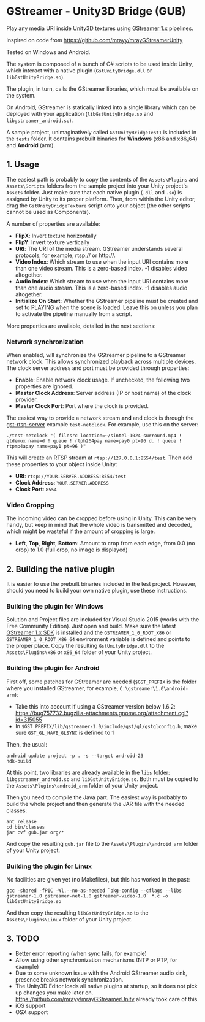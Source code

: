 # GStreamer - Unity3D Bridge (GUB)

Play any media URI inside [Unity3D](http://www.unity3d.com) textures using [GStreamer 1.x](http://gstreamer.freedesktop.org) pipelines.

Inspired on code from https://github.com/mrayy/mrayGStreamerUnity

Tested on Windows and Android.

The system is composed of a bunch of C# scripts to be used inside Unity, which interact with a native plugin (`GstUnityBridge.dll` or `libGstUnityBridge.so`).

The plugin, in turn, calls the GStreamer libraries, which must be available on the system.

On Android, GStreamer is statically linked into a single library which can be deployed with your application (`libGstUnityBridge.so` and `libgstreamer_android.so`).

A sample project, unimaginatively called `GstUnityBridgeTest1` is included in the `tests` folder.
It contains prebuilt binaries for **Windows** (x86 and x86_64) and **Android** (arm).

## 1. Usage

The easiest path is probably to copy the contents of the `Assets\Plugins` and `Assets\Scripts` folders from the sample project
into your Unity project's `Assets` folder. Just make sure that each native plugin (`.dll` and `.so`) is assigned by Unity to its proper platform.
Then, from within the Unity editor, drag the `GstUnityBridgeTexture` script onto your object (the other scripts cannot be used as Components).

A number of properties are available:

  - **FlipX**: Invert texture horizontally
  - **FlipY**: Invert texture vertically
  - **URI**: The URI of the media stream. GStreamer understands several protocols, for example, rtsp:// or http://.
  - **Video Index**: Which stream to use when the input URI contains more than one video stream. This is a zero-based index. -1 disables video altogether.
  - **Audio Index**: Which stream to use when the input URI contains more than one audio stream. This is a zero-based index. -1 disables audio altogether.
  - **Initialize On Start**: Whether the GStreamer pipeline must be created and set to PLAYING when the scene is loaded. Leave this on unless you plan to activate the pipeline manually from a script.

More properties are available, detailed in the next sections:

### Network synchronization

When enabled, will synchronize the GStreamer pipeline to a GStreamer network clock.
This allows synchronized playback across multiple devices. The clock server address and port must be provided through properties:

  - **Enable**: Enable network clock usage. If unchecked, the following two properties are ignored.
  - **Master Clock Address**: Server address (IP or host name) of the clock provider.
  - **Master Clock Port**: Port where the clock is provided.

The easiest way to provide a network stream **and** and clock is through the [gst-rtsp-server](http://cgit.freedesktop.org/gstreamer/gst-rtsp-server/) example `test-netclock`.
For example, use this on the server:

```
./test-netclock "( filesrc location=~/sintel-1024-surround.mp4 ! qtdemux name=d ! queue ! rtph264pay name=pay0 pt=96 d. ! queue ! rtpmp4apay name=pay1 pt=96 )"
```

This will create an RTSP stream at `rtsp://127.0.0.1:8554/test`. Then add these properties to your object inside Unity:

  - **URI**: `rtsp://YOUR.SERVER.ADDRESS:8554/test`
  - **Clock Address**: `YOUR.SERVER.ADDRESS`
  - **Clock Port**: `8554`

### Video Cropping

The incoming video can be cropped before using in Unity.
This can be very handy, but keep in mind that the whole video is transmitted and decoded, which might be wasteful if the amount of cropping is large.

  - **Left**, **Top**, **Right**, **Bottom**: Amount to crop from each edge, from 0.0 (no crop) to 1.0 (full crop, no image is displayed)

## 2. Building the native plugin
It is easier to use the prebuilt binaries included in the test project. However, should you need to build your own native plugin, use these instructions.

### Building the plugin for Windows
Solution and Project files are included for Visual Studio 2015 (works with the Free Community Edition). Just open and build.
Make sure the latest [GStreamer 1.x SDK](http://gstreamer.freedesktop.org/data/pkg/windows/) is installed and the
`GSTREAMER_1_0_ROOT_X86` or `GSTREAMER_1_0_ROOT_X86_64` environment variable is defined and points to the proper place.
Copy the resulting `GstUnityBridge.dll` to the `Assets\Plugins\x86` or `x86_64` folder of your Unity project.

### Building the plugin for Android
First off, some patches for GStreamer are needed (`$GST_PREFIX` is the folder where you installed GStreamer, for example, `C:\gstreamer\1.0\android-arm`):

- Take this into account if using a GStreamer version below 1.6.2: https://bug757732.bugzilla-attachments.gnome.org/attachment.cgi?id=315055
- In `$GST_PREFIX/lib/gstreamer-1.0/include/gst/gl/gstglconfig.h`, make sure `GST_GL_HAVE_GLSYNC` is defined to 1

Then, the usual:

```
android update project -p . -s --target android-23
ndk-build
```

At this point, two libraries are already available in the `libs` folder: `libgstreamer_android.so` and `libGstUnityBridge.so`.
Both must be copied to the `Assets\Plugins\android_arm` folder of your Unity project.

Then you need to compile the Java part. The easiest way is probably to build the whole project and then generate the JAR file with the needed classes:

```
ant release
cd bin/classes
jar cvf gub.jar org/*
```

And copy the resulting `gub.jar` file to the `Assets\Plugins\android_arm` folder of your Unity project.

### Building the plugin for Linux
No facilities are given yet (no Makefiles), but this has worked in the past:

```
gcc -shared -fPIC -Wl,--no-as-needed `pkg-config --cflags --libs gstreamer-1.0 gstreamer-net-1.0 gstreamer-video-1.0` *.c -o libGstUnityBridge.so
```

And then copy the resulting `libGstUnityBridge.so` to the `Assets\Plugins\Linux` folder of your Unity project.

## 3. TODO

- Better error reporting (when sync fails, for example)
- Allow using other synchronization mechanisms (NTP or PTP, for example)
- Due to some unknown issue with the Android GStreamer audio sink, presence breaks network synchronization.
- The Unity3D Editor loads all native plugins at startup, so it does not pick up changes you make later on. https://github.com/mrayy/mrayGStreamerUnity already took care of this.
- iOS support
- OSX support